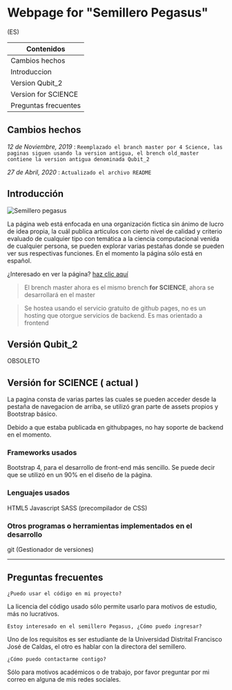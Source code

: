 # Webpage for "Semillero Pegasus"
(ES)

|      Contenidos     | 
| ------------------- |
| Cambios hechos      |
| Introduccion        |
| Version Qubit_2     |
| Version for SCIENCE |
| Preguntas frecuentes |
## Cambios hechos

_12 de Noviembre, 2019_ : `Reemplazado el branch master por 4 Science, las paginas siguen usando la version antigua, el brench old_master contiene la version antigua denominada Qubit_2`

 
_27 de Abril, 2020_ : `Actualizado el archivo README`

## Introducción

![Semillero pegasus](https://github.com/ledzky/Pagina_Semillero_Pegasus/blob/master/res/Images/Symmetric%20Logos/Pegasus.png "Semillero pegasus")



La página web está enfocada en una organización fictica sin ánimo de lucro de idea propia, la cuál publica articulos con cierto nivel de calidad y criterio evaluado de cualquier tipo      con temática a la ciencia computacional venida de cualquier persona, se pueden explorar varias pestañas donde se pueden ver sus respectivas funciones. En el momento la página sólo está en español.

¿Interesado en ver la página? [haz clic aquí](https://ledzky.github.io/Pagina_Semillero_Pegasus/ "Pagina")

>El brench master ahora es el mismo brench **for SCIENCE**, ahora se desarrollará en el master

>Se hostea usando el servicio gratuito de github pages, no es un hosting que otorgue servicios de backend. Es mas orientado a frontend

## Versión Qubit_2

OBSOLETO

## Versión for SCIENCE ( actual )

La pagina consta de varias partes las cuales se pueden acceder desde la pestaña de navegacion de arriba, se utilizó gran parte de assets propios y Bootstrap básico.

Debido a que estaba publicada en githubpages, no hay soporte de backend en el momento.

### Frameworks usados

Bootstrap 4, para el desarrollo de front-end más sencillo. Se puede decir que se utilizó en un 90% en el diseño de la página.

### Lenguajes usados

HTML5
Javascript
SASS (precompilador de CSS)

### Otros programas o herramientas implementados en el desarrollo

git (Gestionador de versiones)

---

## Preguntas frecuentes

``` ¿Puedo usar el código en mi proyecto? ```

La licencia del código usado sólo permite usarlo para motivos de estudio, más no lucrativos.

``` Estoy interesado en el semillero Pegasus, ¿Cómo puedo ingresar? ```

Uno de los requisitos es ser estudiante de la Universidad Distrital Francisco José de Caldas, el otro es hablar con la directora del semillero.

``` ¿Cómo puedo contactarme contigo? ```

Sólo para motivos académicos o de trabajo, por favor preguntar por mi correo en alguna de mis redes sociales.
